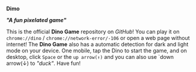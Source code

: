 __**Dimo**__

*__"A fun pixelated game"__*

This is the official __**Dino Game**__ repository on *GitHub*! You can play it on `chrome://dino` / `chrome://network-error/-106` or open a web page without internet! The __**Dino Game**__ also has a automatic detection for dark and light mode on your device. One mobile, tap the Dino to start the game, and on desktop, click `Space` or the `up arrow(↑)` and you can also use `down arrow(↓) to *"duck"*. Have fun! 
